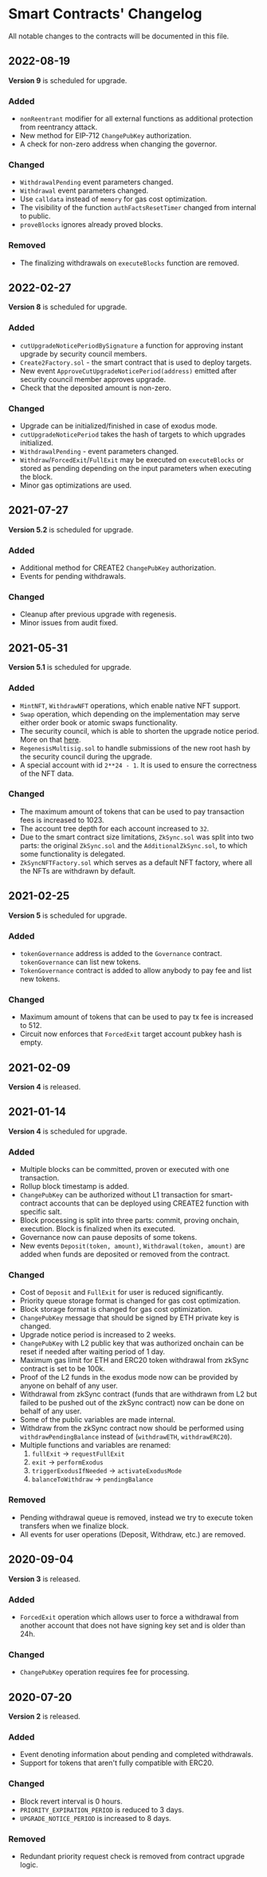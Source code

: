 # Smart Contracts' Changelog

All notable changes to the contracts will be documented in this file.

## 2022-08-19

**Version 9** is scheduled for upgrade.

### Added

- `nonReentrant` modifier for all external functions as additional protection from reentrancy attack.
- New method for EIP-712 `ChangePubKey` authorization.
- A check for non-zero address when changing the governor.

### Changed

- `WithdrawalPending` event parameters changed.
- `Withdrawal` event parameters changed.
- Use `calldata` instead of `memory` for gas cost optimization.
- The visibility of the function `authFactsResetTimer` changed from internal to public.
- `proveBlocks` ignores already proved blocks.

### Removed

- The finalizing withdrawals on `executeBlocks` function are removed.

## 2022-02-27

**Version 8** is scheduled for upgrade.

### Added

- `cutUpgradeNoticePeriodBySignature` a function for approving instant upgrade by security council members.
- `Create2Factory.sol` - the smart contract that is used to deploy targets.
- New event `ApproveCutUpgradeNoticePeriod(address)` emitted after security council member approves upgrade.
- Check that the deposited amount is non-zero.

### Changed

- Upgrade can be initialized/finished in case of exodus mode.
- `cutUpgradeNoticePeriod` takes the hash of targets to which upgrades initialized.
- `WithdrawalPending` - event parameters changed.
- `Withdraw`/`ForcedExit`/`FullExit` may be executed on `executeBlocks` or stored as pending depending on the input
  parameters when executing the block.
- Minor gas optimizations are used.

## 2021-07-27

**Version 5.2** is scheduled for upgrade.

### Added

- Additional method for CREATE2 `ChangePubKey` authorization.
- Events for pending withdrawals.

### Changed

- Cleanup after previous upgrade with regenesis.
- Minor issues from audit fixed.

## 2021-05-31

**Version 5.1** is scheduled for upgrade.

### Added

- `MintNFT`, `WithdrawNFT` operations, which enable native NFT support.
- `Swap` operation, which depending on the implementation may serve either order book or atomic swaps functionality.
- The security council, which is able to shorten the upgrade notice period. More on that
  [here](https://medium.com/matter-labs/keeping-funds-safe-a-3-factor-approach-to-security-in-zksync-2-0-a70b0f53f360).
- `RegenesisMultisig.sol` to handle submissions of the new root hash by the security council during the upgrade.
- A special account with id `2**24 - 1`. It is used to ensure the correctness of the NFT data.

### Changed

- The maximum amount of tokens that can be used to pay transaction fees is increased to 1023.
- The account tree depth for each account increased to `32`.
- Due to the smart contract size limitations, `ZkSync.sol` was split into two parts: the original `ZkSync.sol` and the
  `AdditionalZkSync.sol`, to which some functionality is delegated.
- `ZkSyncNFTFactory.sol` which serves as a default NFT factory, where all the NFTs are withdrawn by default.

## 2021-02-25

**Version 5** is scheduled for upgrade.

### Added

- `tokenGovernance` address is added to the `Governance` contract. `tokenGovernance` can list new tokens.
- `TokenGovernance` contract is added to allow anybody to pay fee and list new tokens.

### Changed

- Maximum amount of tokens that can be used to pay tx fee is increased to 512.
- Circuit now enforces that `ForcedExit` target account pubkey hash is empty.

## 2021-02-09

**Version 4** is released.

## 2021-01-14

**Version 4** is scheduled for upgrade.

### Added

- Multiple blocks can be committed, proven or executed with one transaction.
- Rollup block timestamp is added.
- `ChangePubKey` can be authorized without L1 transaction for smart-contract accounts that can be deployed using CREATE2
  function with specific salt.
- Block processing is split into three parts: commit, proving onchain, execution. Block is finalized when its executed.
- Governance now can pause deposits of some tokens.
- New events `Deposit(token, amount)`, `Withdrawal(token, amount)` are added when funds are deposited or removed from
  the contract.

### Changed

- Cost of `Deposit` and `FullExit` for user is reduced significantly.
- Priority queue storage format is changed for gas cost optimization.
- Block storage format is changed for gas cost optimization.
- `ChangePubKey` message that should be signed by ETH private key is changed.
- Upgrade notice period is increased to 2 weeks.
- `ChangePubKey` with L2 public key that was authorized onchain can be reset if needed after waiting period of 1 day.
- Maximum gas limit for ETH and ERC20 token withdrawal from zkSync contract is set to be 100k.
- Proof of the L2 funds in the exodus mode now can be provided by anyone on behalf of any user.
- Withdrawal from zkSync contract (funds that are withdrawn from L2 but failed to be pushed out of the zkSync contract)
  now can be done on behalf of any user.
- Some of the public variables are made internal.
- Withdraw from the zkSync contract now should be performed using `withdrawPendingBalance` instead of (`withdrawETH`,
  `withdrawERC20`).
- Multiple functions and variables are renamed:
  1. `fullExit` -> `requestFullExit`
  1. `exit` -> `performExodus`
  1. `triggerExodusIfNeeded` -> `activateExodusMode`
  1. `balanceToWithdraw` -> `pendingBalance`

### Removed

- Pending withdrawal queue is removed, instead we try to execute token transfers when we finalize block.
- All events for user operations (Deposit, Withdraw, etc.) are removed.

## 2020-09-04

**Version 3** is released.

### Added

- `ForcedExit` operation which allows user to force a withdrawal from another account that does not have signing key set
  and is older than 24h.

### Changed

- `ChangePubKey` operation requires fee for processing.

## 2020-07-20

**Version 2** is released.

### Added

- Event denoting information about pending and completed withdrawals.
- Support for tokens that aren't fully compatible with ERC20.

### Changed

- Block revert interval is 0 hours.
- `PRIORITY_EXPIRATION_PERIOD` is reduced to 3 days.
- `UPGRADE_NOTICE_PERIOD` is increased to 8 days.

### Removed

- Redundant priority request check is removed from contract upgrade logic.
